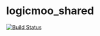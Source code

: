 # logicmoo_shared
[![Build Status](https://travis-ci.org/Cas-AM/logicmoo_shared.svg)](https://travis-ci.org/Cas-AM/logicmoo_shared)
